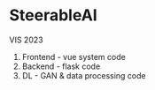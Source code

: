 # SteerableAI
VIS 2023

1. Frontend - vue system code
2. Backend - flask code
3. DL - GAN & data processing code

